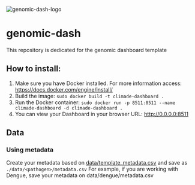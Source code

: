 ![genomic-dash-logo](https://github.com/BIA-lab/genomic-dash/assets/48869631/e1c6b505-8f16-4881-9744-1900b4d7ae83)

# genomic-dash

This repository is dedicated for the genomic dashboard template

## How to install:
1. Make sure you have Docker installed. For more information access: https://docs.docker.com/engine/install/
2. Build the image: `sudo docker build -t climade-dashboard .`
3. Run the Docker container: `sudo docker run -p 8511:8511 --name climade-dashboard -d climade-dashboard .` 
4. You can view your Dashboard in your browser URL: http://0.0.0.0:8511

## Data

### Using metadata
Create your metadata based on [data/template_metadata.csv](data/template_metadata.csv) and save as `./data/<pathogen>/metadata.csv`
For example, if you are working with Dengue, save your metadata on data/dengue/metadata.csv
